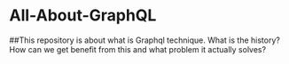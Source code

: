 # All-About-GraphQL

##This repository is about what is Graphql technique. What is the history? How can we get benefit from this and what problem it actually solves?
